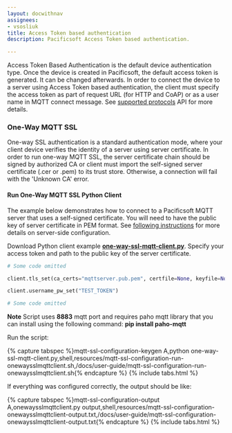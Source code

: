 ```yaml
---
layout: docwithnav
assignees:
- vsosliuk
title: Access Token based authentication
description: Pacificsoft Access Token based authentication.

---
```



Access Token Based Authentication is the default device authentication type. Once the device is created in Pacificsoft, the default access token is generated. It can be changed afterwards.
In order to connect the device to a server using Access Token based authentication, the client must specify the access token as part of request URL (for HTTP and CoAP) or as a user name in MQTT connect message. 
See [supported protocols](/docs/reference/protocols/) API for more details.

### One-Way MQTT SSL
 
One-way SSL authentication is a standard authentication mode, where your client device verifies the identity of a server using server certificate.
In order to run one-way MQTT SSL, the server certificate chain should be signed by authorized CA or client must import the self-signed server certificate (.cer or .pem) to its trust store. 
Otherwise, a connection will fail with the 'Unknown CA' error.

#### Run One-Way MQTT SSL Python Client

The example below demonstrates how to connect to a Pacificsoft MQTT server that uses a self-signed certificate.
You will need to have the public key of server certificate in PEM format. 
See [following instructions](/docs/user-guide/mqtt-over-ssl/#self-signed-certificate-generation) for more details on server-side configuration.

Download Python client example [**one-way-ssl-mqtt-client.py**](https://raw.githubusercontent.com/thingsboard/thingsboard/master/tools/src/main/python/one-way-ssl-mqtt-client.py).
Specify your access token and path to the public key of the server certificate.

```python
# Some code omitted

client.tls_set(ca_certs="mqttserver.pub.pem", certfile=None, keyfile=None, cert_reqs=ssl.CERT_REQUIRED, tls_version=ssl.PROTOCOL_TLSv1, ciphers=None);

client.username_pw_set("TEST_TOKEN")

# Some code omitted
```

**Note** Script uses **8883** mqtt port and requires paho mqtt library that you can install using the following command: **pip install paho-mqtt**
 
Run the script:

{% capture tabspec %}mqtt-ssl-configuration-keygen
A,python one-way-ssl-mqtt-client.py,shell,resources/mqtt-ssl-configuration-run-onewaysslmqttclient.sh,/docs/user-guide/mqtt-ssl-configuration-run-onewaysslmqttclient.sh{% endcapture %}
{% include tabs.html %}         

If everything was configured correctly, the output should be like:

{% capture tabspec %}mqtt-ssl-configuration-output
A,onewaysslmqttclient.py output,shell,resources/mqtt-ssl-configuration-onewaysslmqttclient-output.txt,/docs/user-guide/mqtt-ssl-configuration-onewaysslmqttclient-output.txt{% endcapture %}
{% include tabs.html %}